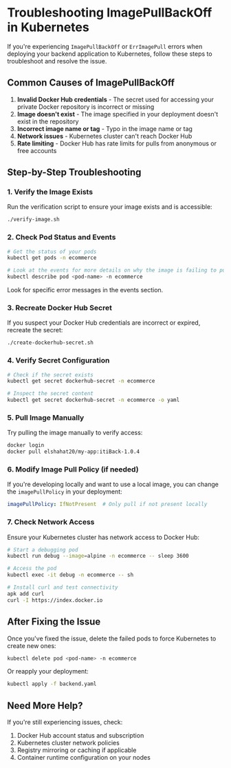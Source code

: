 # Troubleshooting ImagePullBackOff in Kubernetes

If you're experiencing `ImagePullBackOff` or `ErrImagePull` errors when deploying your backend application to Kubernetes, follow these steps to troubleshoot and resolve the issue.

## Common Causes of ImagePullBackOff

1. **Invalid Docker Hub credentials** - The secret used for accessing your private Docker repository is incorrect or missing
2. **Image doesn't exist** - The image specified in your deployment doesn't exist in the repository
3. **Incorrect image name or tag** - Typo in the image name or tag
4. **Network issues** - Kubernetes cluster can't reach Docker Hub
5. **Rate limiting** - Docker Hub has rate limits for pulls from anonymous or free accounts

## Step-by-Step Troubleshooting

### 1. Verify the Image Exists

Run the verification script to ensure your image exists and is accessible:

```bash
./verify-image.sh
```

### 2. Check Pod Status and Events

```bash
# Get the status of your pods
kubectl get pods -n ecommerce

# Look at the events for more details on why the image is failing to pull
kubectl describe pod <pod-name> -n ecommerce
```

Look for specific error messages in the events section.

### 3. Recreate Docker Hub Secret

If you suspect your Docker Hub credentials are incorrect or expired, recreate the secret:

```bash
./create-dockerhub-secret.sh
```

### 4. Verify Secret Configuration

```bash
# Check if the secret exists
kubectl get secret dockerhub-secret -n ecommerce

# Inspect the secret content
kubectl get secret dockerhub-secret -n ecommerce -o yaml
```

### 5. Pull Image Manually

Try pulling the image manually to verify access:

```bash
docker login
docker pull elshahat20/my-app:itiBack-1.0.4
```

### 6. Modify Image Pull Policy (if needed)

If you're developing locally and want to use a local image, you can change the `imagePullPolicy` in your deployment:

```yaml
imagePullPolicy: IfNotPresent  # Only pull if not present locally
```

### 7. Check Network Access

Ensure your Kubernetes cluster has network access to Docker Hub:

```bash
# Start a debugging pod
kubectl run debug --image=alpine -n ecommerce -- sleep 3600

# Access the pod
kubectl exec -it debug -n ecommerce -- sh

# Install curl and test connectivity
apk add curl
curl -I https://index.docker.io
```

## After Fixing the Issue

Once you've fixed the issue, delete the failed pods to force Kubernetes to create new ones:

```bash
kubectl delete pod <pod-name> -n ecommerce
```

Or reapply your deployment:

```bash
kubectl apply -f backend.yaml
```

## Need More Help?

If you're still experiencing issues, check:

1. Docker Hub account status and subscription
2. Kubernetes cluster network policies
3. Registry mirroring or caching if applicable
4. Container runtime configuration on your nodes
